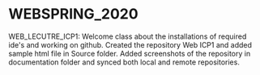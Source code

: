 # WEBSPRING_2020
WEB_LECUTRE_ICP1:
     Welcome class about the installations of required ide's and working on github.
     Created the repository Web ICP1 and added sample html file in Source folder.
     Added screenshots of the repository in documentation folder and synced both local and remote repositories.
